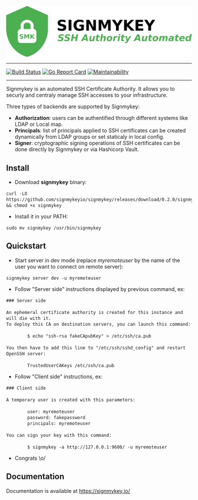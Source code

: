 ![Signmykey logo](docs/content/images/logo-full.png)

----

[![Build Status](https://travis-ci.org/signmykeyio/signmykey.svg?branch=master)](https://travis-ci.org/signmykeyio/signmykey) [![Go Report Card](https://goreportcard.com/badge/github.com/signmykeyio/signmykey)](https://goreportcard.com/report/github.com/signmykeyio/signmykey) [![Maintainability](https://api.codeclimate.com/v1/badges/bc6e89d9e4d60b2d688f/maintainability)](https://codeclimate.com/github/signmykeyio/signmykey/maintainability)

----

Signmykey is an automated SSH Certificate Authority. It allows you to securly and centraly manage SSH accesses to your infrastructure.

Three types of backends are supported by Signmykey:

* **Authorization**: users can be authentified through different systems like LDAP or Local map.
* **Principals**: list of principals applied to SSH certificates can be created dynamically from LDAP groups or set staticaly in local config.
* **Signer**: cryptographic signing operations of SSH certificates can be done directly by Signmykey or via Hashicorp Vault.

## Install

* Download **signmykey** binary:
```
curl -LO https://github.com/signmykeyio/signmykey/releases/download/0.2.0/signmykey && chmod +x signmykey
```

* Install it in your PATH:
```
sudo mv signmykey /usr/bin/signmykey
```

## Quickstart

* Start server in dev mode (replace *myremoteuser* by the name of the user you want to connect on remote server):
```
signmykey server dev -u myremoteuser
```

* Follow "Server side" instructions displayed by previous command, ex:
```
### Server side                                                                                                                                                                        
                                                                                                                                                                                       
An ephemeral certificate authority is created for this instance and will die with it.                                                                                                  
To deploy this CA on destination servers, you can launch this command:                                                                                                                 
                                                                                                                                                                                       
        $ echo "ssh-rsa fakeCApubKey" > /etc/ssh/ca.pub

You then have to add this line to "/etc/ssh/sshd_config" and restart OpenSSH server:

        TrustedUserCAKeys /etc/ssh/ca.pub
```

* Follow "Client side" instructions, ex:
```
### Client side

A temporary user is created with this parameters:

        user: myremoteuser
        password: fakepassword
        principals: myremoteuser

You can sign your key with this command:

        $ signmykey -a http://127.0.0.1:9600/ -u myremoteuser
```

* Congrats \o/

## Documentation

Documentation is available at https://signmykey.io/
